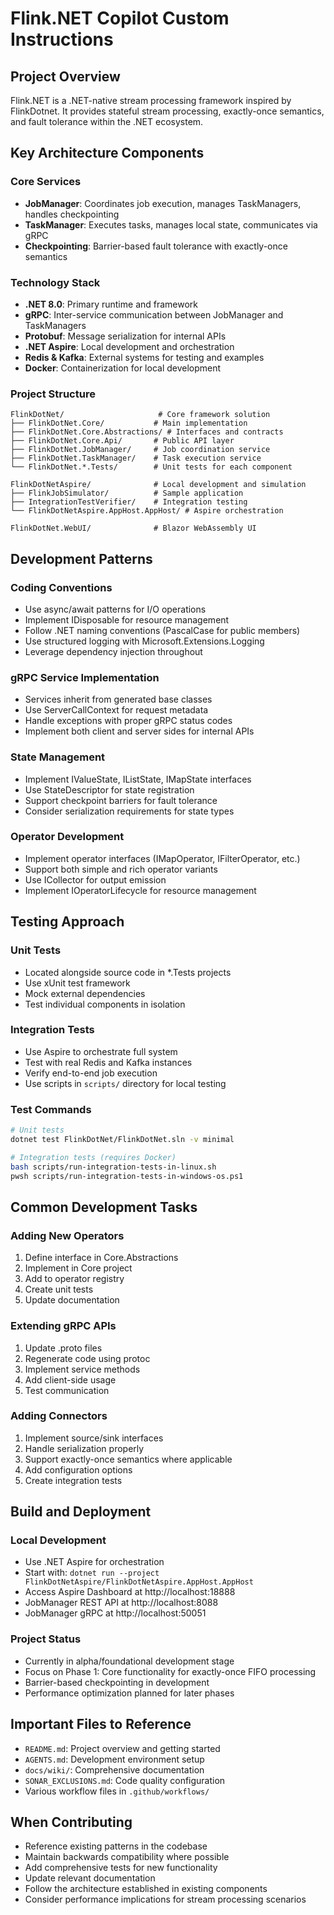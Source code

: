 # Flink.NET Copilot Custom Instructions

## Project Overview
Flink.NET is a .NET-native stream processing framework inspired by FlinkDotnet. It provides stateful stream processing, exactly-once semantics, and fault tolerance within the .NET ecosystem.

## Key Architecture Components

### Core Services
- **JobManager**: Coordinates job execution, manages TaskManagers, handles checkpointing
- **TaskManager**: Executes tasks, manages local state, communicates via gRPC
- **Checkpointing**: Barrier-based fault tolerance with exactly-once semantics

### Technology Stack
- **.NET 8.0**: Primary runtime and framework
- **gRPC**: Inter-service communication between JobManager and TaskManagers  
- **Protobuf**: Message serialization for internal APIs
- **.NET Aspire**: Local development and orchestration
- **Redis & Kafka**: External systems for testing and examples
- **Docker**: Containerization for local development

### Project Structure
```
FlinkDotNet/                     # Core framework solution
├── FlinkDotNet.Core/           # Main implementation
├── FlinkDotNet.Core.Abstractions/ # Interfaces and contracts
├── FlinkDotNet.Core.Api/       # Public API layer
├── FlinkDotNet.JobManager/     # Job coordination service
├── FlinkDotNet.TaskManager/    # Task execution service
└── FlinkDotNet.*.Tests/        # Unit tests for each component

FlinkDotNetAspire/              # Local development and simulation
├── FlinkJobSimulator/          # Sample application
├── IntegrationTestVerifier/    # Integration testing
└── FlinkDotNetAspire.AppHost.AppHost/ # Aspire orchestration

FlinkDotNet.WebUI/              # Blazor WebAssembly UI
```

## Development Patterns

### Coding Conventions
- Use async/await patterns for I/O operations
- Implement IDisposable for resource management
- Follow .NET naming conventions (PascalCase for public members)
- Use structured logging with Microsoft.Extensions.Logging
- Leverage dependency injection throughout

### gRPC Service Implementation
- Services inherit from generated base classes
- Use ServerCallContext for request metadata
- Handle exceptions with proper gRPC status codes
- Implement both client and server sides for internal APIs

### State Management
- Implement IValueState, IListState, IMapState interfaces
- Use StateDescriptor for state registration
- Support checkpoint barriers for fault tolerance
- Consider serialization requirements for state types

### Operator Development
- Implement operator interfaces (IMapOperator, IFilterOperator, etc.)
- Support both simple and rich operator variants
- Use ICollector for output emission
- Implement IOperatorLifecycle for resource management

## Testing Approach

### Unit Tests
- Located alongside source code in *.Tests projects
- Use xUnit test framework
- Mock external dependencies
- Test individual components in isolation

### Integration Tests
- Use Aspire to orchestrate full system
- Test with real Redis and Kafka instances
- Verify end-to-end job execution
- Use scripts in `scripts/` directory for local testing

### Test Commands
```bash
# Unit tests
dotnet test FlinkDotNet/FlinkDotNet.sln -v minimal

# Integration tests (requires Docker)
bash scripts/run-integration-tests-in-linux.sh
pwsh scripts/run-integration-tests-in-windows-os.ps1
```

## Common Development Tasks

### Adding New Operators
1. Define interface in Core.Abstractions
2. Implement in Core project
3. Add to operator registry
4. Create unit tests
5. Update documentation

### Extending gRPC APIs
1. Update .proto files
2. Regenerate code using protoc
3. Implement service methods
4. Add client-side usage
5. Test communication

### Adding Connectors
1. Implement source/sink interfaces
2. Handle serialization properly
3. Support exactly-once semantics where applicable
4. Add configuration options
5. Create integration tests

## Build and Deployment

### Local Development
- Use .NET Aspire for orchestration
- Start with: `dotnet run --project FlinkDotNetAspire/FlinkDotNetAspire.AppHost.AppHost`
- Access Aspire Dashboard at http://localhost:18888
- JobManager REST API at http://localhost:8088
- JobManager gRPC at http://localhost:50051

### Project Status
- Currently in alpha/foundational development stage
- Focus on Phase 1: Core functionality for exactly-once FIFO processing
- Barrier-based checkpointing in development
- Performance optimization planned for later phases

## Important Files to Reference
- `README.md`: Project overview and getting started
- `AGENTS.md`: Development environment setup
- `docs/wiki/`: Comprehensive documentation
- `SONAR_EXCLUSIONS.md`: Code quality configuration
- Various workflow files in `.github/workflows/`

## When Contributing
- Reference existing patterns in the codebase
- Maintain backwards compatibility where possible  
- Add comprehensive tests for new functionality
- Update relevant documentation
- Follow the architecture established in existing components
- Consider performance implications for stream processing scenarios